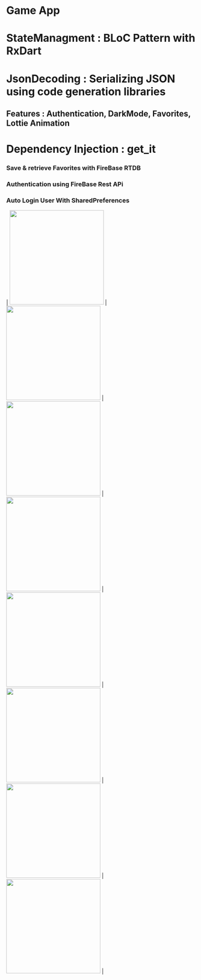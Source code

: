 # Game App
# StateManagment : BLoC Pattern with RxDart
# JsonDecoding : Serializing JSON using code generation libraries
## Features : Authentication, DarkMode, Favorites, Lottie Animation
# Dependency Injection : get_it
### Save & retrieve Favorites with FireBase RTDB
### Authentication using FireBase Rest APi
### Auto Login User With SharedPreferences


| <img src="https://user-images.githubusercontent.com/79679398/110239254-461d2a00-7f5b-11eb-9787-3013f9954275.jpg" width="250"> |
<img src="https://user-images.githubusercontent.com/79679398/110239256-47e6ed80-7f5b-11eb-8aae-e3923d45f971.jpg" width="250"> |
<img src="https://user-images.githubusercontent.com/79679398/110239257-487f8400-7f5b-11eb-8360-d950cef46513.jpg" width="250"> |
<img src="https://user-images.githubusercontent.com/79679398/110239259-487f8400-7f5b-11eb-8d8e-6a44ecb719c3.jpg" width="250"> |
<img src="https://user-images.githubusercontent.com/79679398/110239260-49b0b100-7f5b-11eb-86d7-bcf5a3d3e017.jpg" width="250"> |
<img src="https://user-images.githubusercontent.com/79679398/110239261-49b0b100-7f5b-11eb-9e91-d50d5fceabaf.jpg" width="250"> |
<img src="https://user-images.githubusercontent.com/79679398/110239262-4a494780-7f5b-11eb-8cb9-81f77d0b2d87.jpg" width="250"> |
<img src="https://user-images.githubusercontent.com/79679398/110239445-1cb0ce00-7f5c-11eb-8ca9-42a48331f106.jpg" width="250"> |

